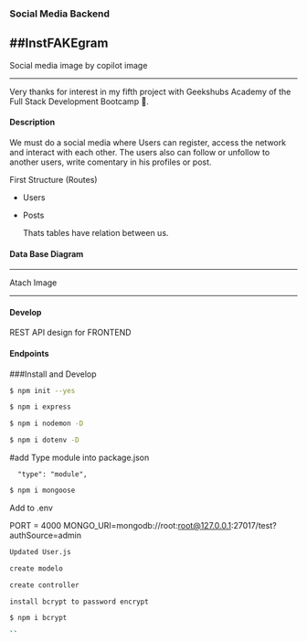 ### Social Media Backend
##InstFAKEgram
---

Social media image by copilot image

---

Very thanks for interest in my fifth project with Geekshubs Academy of the Full Stack Development Bootcamp 🚀.

<STACK ICONS>

#### Description

We must do a social media where Users can register, access the network and interact with each other.
The users also can follow or unfollow to another users, write comentary in his profiles or post.

First Structure (Routes)

- Users
- Posts

  Thats tables have relation between us.

#### Data Base Diagram

---

Atach Image

---

#### Develop

REST API design for FRONTEND

#### Endpoints

###Install and Develop

```bash
$ npm init --yes
```

```bash
$ npm i express
```

```bash
$ npm i nodemon -D
```

```bash
$ npm i dotenv -D
```

#add Type module into package.json

```
  "type": "module",
```

```bash
$ npm i mongoose
```

Add to .env

PORT = 4000
MONGO_URI=mongodb://root:root@127.0.0.1:27017/test?authSource=admin

```txt
Updated User.js

```

```txt
create modelo
```

```txt
create controller
```

```txt
install bcrypt to password encrypt

```

```bash
$ npm i bcrypt

``
```
